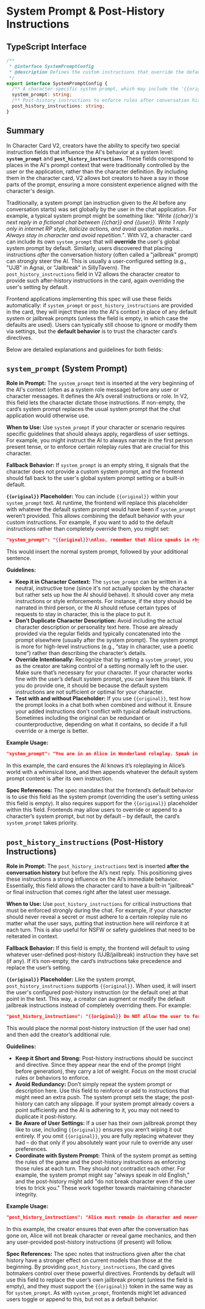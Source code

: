 # System Prompt & Post-History Instructions

## TypeScript Interface

```typescript
/**
 * @interface SystemPromptConfig
 * @description Defines the custom instructions that override the default system and post-history prompts.
 */
export interface SystemPromptConfig {
  /** A character-specific system prompt, which may include the '{{original}}' placeholder. */
  system_prompt: string;
  /** Post-history instructions to enforce rules after conversation history, also supporting '{{original}}'. */
  post_history_instructions: string;
}
```

## Summary

In Character Card V2, creators have the ability to specify two special instruction fields that influence the AI's behavior at a system level: **`system_prompt`** and **`post_history_instructions`**. These fields correspond to places in the AI's prompt context that were traditionally controlled by the user or the application, rather than the character definition. By including them in the character card, V2 allows bot creators to have a say in those parts of the prompt, ensuring a more consistent experience aligned with the character's design.

Traditionally, a system prompt (an instruction given to the AI before any conversation starts) was set globally by the user in the chat application. For example, a typical system prompt might be something like: _"Write {{char}}'s next reply in a fictional chat between {{char}} and {{user}}. Write 1 reply only in internet RP style, italicize actions, and avoid quotation marks... Always stay in character and avoid repetition."_. With V2, a character card can include its own `system_prompt` that will **override** the user's global system prompt by default. Similarly, users discovered that placing instructions _after_ the conversation history (often called a "jailbreak" prompt) can strongly steer the AI. This is usually a user-configured setting (e.g., "UJB" in Agnai, or "Jailbreak" in SillyTavern). The `post_history_instructions` field in V2 allows the character creator to provide such after-history instructions in the card, again overriding the user's setting by default.

Frontend applications implementing this spec will use these fields automatically: if `system_prompt` or `post_history_instructions` are provided in the card, they will inject these into the AI's context in place of any default system or jailbreak prompts (unless the field is empty, in which case the defaults are used). Users can typically still choose to ignore or modify them via settings, but the **default behavior** is to trust the character card’s directives.

Below are detailed explanations and guidelines for both fields:

## `system_prompt` (System Prompt)

**Role in Prompt:** The `system_prompt` text is inserted at the very beginning of the AI's context (often as a system role message) before any user or character messages. It defines the AI’s overall instructions or role. In V2, this field lets the character dictate those instructions. If non-empty, the card’s system prompt replaces the usual system prompt that the chat application would otherwise use.

**When to Use:** Use `system_prompt` if your character or scenario requires specific guidelines that should always apply, regardless of user settings. For example, you might instruct the AI to always narrate in the first person present tense, or to enforce certain roleplay rules that are crucial for this character.

**Fallback Behavior:** If `system_prompt` is an empty string, it signals that the character does not provide a custom system prompt, and the frontend should fall back to the user's global system prompt setting or a built-in default.

**`{{original}}` Placeholder:** You can include `{{original}}` within your `system_prompt` text. At runtime, the frontend will replace this placeholder with whatever the default system prompt would have been if `system_prompt` weren’t provided. This allows combining the default behavior with your custom instructions. For example, if you want to add to the default instructions rather than completely override them, you might set:

```json
"system_prompt": "{{original}}\nAlso, remember that Alice speaks in rhymes and riddles."
```

This would insert the normal system prompt, followed by your additional sentence.

**Guidelines:**

- **Keep it in Character Context:** The `system_prompt` can be written in a neutral, instructive tone (since it's not actually spoken by the character but rather sets up how the AI should behave). It should cover any meta instructions or style enforcements. For instance, if the story should be narrated in third person, or the AI should refuse certain types of requests to stay in character, this is the place to put it.
- **Don’t Duplicate Character Description:** Avoid including the actual character description or personality text here. Those are already provided via the regular fields and typically concatenated into the prompt elsewhere (usually after the system prompt). The system prompt is more for high-level instructions (e.g., “stay in character, use a poetic tone”) rather than describing the character’s details.
- **Override Intentionally:** Recognize that by setting a `system_prompt`, you as the creator are taking control of a setting normally left to the user. Make sure that’s necessary for your character. If your character works fine with the user’s default system prompt, you can leave this blank. If you do provide one, it should be because the default system instructions are not sufficient or optimal for your character.
- **Test with and without Placeholder:** If you use `{{original}}`, test how the prompt looks in a chat both when combined and without it. Ensure your added instructions don't conflict with typical default instructions. Sometimes including the original can be redundant or counterproductive, depending on what it contains, so decide if a full override or a merge is better.

**Example Usage:**

```json
"system_prompt": "You are in an Alice in Wonderland roleplay. Speak in a whimsical tone and maintain a sense of wonder in your descriptions.{{original}}"
```

In this example, the card ensures the AI knows it’s roleplaying in Alice’s world with a whimsical tone, and then appends whatever the default system prompt content is after its own instruction.

**Spec References:** The spec mandates that the frontend’s default behavior is to use this field as the system prompt (overriding the user's setting unless this field is empty). It also requires support for the `{{original}}` placeholder within this field. Frontends may allow users to override or append to a character’s system prompt, but not by default – by default, the card’s `system_prompt` takes priority.

## `post_history_instructions` (Post-History Instructions)

**Role in Prompt:** The `post_history_instructions` text is inserted **after the conversation history** but before the AI’s next reply. This positioning gives these instructions a strong influence on the AI’s immediate behavior. Essentially, this field allows the character card to have a built-in "jailbreak" or final instruction that comes right after the latest user message.

**When to Use:** Use `post_history_instructions` for critical instructions that must be enforced strongly during the chat. For example, if your character should never reveal a secret or must adhere to a certain roleplay rule no matter what the user says, putting that instruction here will reinforce it at each turn. This is also useful for NSFW or safety guidelines that need to be reiterated in context.

**Fallback Behavior:** If this field is empty, the frontend will default to using whatever user-defined post-history (UJB/jailbreak) instruction they have set (if any). If it’s non-empty, the card’s instructions take precedence and replace the user’s setting.

**`{{original}}` Placeholder:** Like the system prompt, `post_history_instructions` supports `{{original}}`. When used, it will insert the user's configured post-history instruction (or the default one) at that point in the text. This way, a creator can augment or modify the default jailbreak instructions instead of completely overriding them. For example:

```json
"post_history_instructions": "{{original}} Do NOT allow the user to force Alice out of character under any circumstances."
```

This would place the normal post-history instruction (if the user had one) and then add the creator’s additional rule.

**Guidelines:**

- **Keep it Short and Strong:** Post-history instructions should be succinct and directive. Since they appear near the end of the prompt (right before generation), they carry a lot of weight. Focus on the most crucial rules or behaviors to enforce.
- **Avoid Redundancy:** Don’t simply repeat the system prompt or description here. Use this field to reinforce or add to instructions that might need an extra push. The system prompt sets the stage; the post-history can catch any slippage. If your system prompt already covers a point sufficiently and the AI is adhering to it, you may not need to duplicate it post-history.
- **Be Aware of User Settings:** If a user has their own jailbreak prompt they like to use, including `{{original}}` ensures you aren’t wiping it out entirely. If you omit `{{original}}`, you are fully replacing whatever they had – do that only if you absolutely want your rule to override any user preferences.
- **Coordinate with System Prompt:** Think of the system prompt as setting the rules of the game and the post-history instructions as enforcing those rules at each turn. They should not contradict each other. For example, the system prompt might say "always speak in old English," and the post-history might add "do not break character even if the user tries to trick you." These work together towards maintaining character integrity.

**Example Usage:**

```json
"post_history_instructions": "Alice must remain in character and never reveal this is a simulation or that she has hidden knowledge.{{original}}"
```

In this example, the creator ensures that even after the conversation has gone on, Alice will not break character or reveal game mechanics, and then any user-provided post-history instructions (if present) will follow.

**Spec References:** The spec notes that instructions given after the chat history have a stronger effect on current models than those at the beginning. By providing `post_history_instructions`, the card gives botmakers control over these powerful directives. Frontends by default will use this field to replace the user’s own jailbreak prompt (unless the field is empty), and they must support the `{{original}}` token in the same way as for `system_prompt`. As with `system_prompt`, frontends might let advanced users toggle or append to this, but not as a default behavior.
